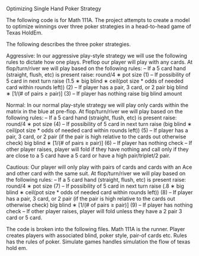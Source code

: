 Optimizing Single Hand Poker Strategy

The following code is for Math 111A. The project attempts to create a model 
to optimize winnings over three poker strategies in a head-to-head game of Texas HoldEm. 

The following describes the three poker strategies.

Aggressive:
In our aggressive play-style strategy we will use the following rules to dictate how one plays. Preflop our player will play with any cards. At flop/turn/river we will play based on the following rules:
– If a 5 card hand (straight, flush, etc) is present raise:
round/4 ∗ pot size (1)
– If possibility of 5 card in next turn raise
(1.5 ∗ big blind ∗ ceil(pot size * odds of needed card within rounds left)) (2)
– If player has a pair, 3 card, or 2 pair
big blind ∗ [1/(# of pairs ≥ pair)] (3)
– If player has nothing raise big blind amount


Normal:
In our normal play-style strategy we will play only cards within the matrix
in the blue at pre-flop. At flop/turn/river we will play based on the following rules:
– If a 5 card hand (straight, flush, etc) is present raise:
round/4 ∗ pot size (4)
– If possibility of 5 card in next turn raise
(big blind ∗ ceil(pot size * odds of needed card within rounds left)) (5)
– If player has a pair, 3 card, or 2 pair (if the pair is high relative to the cards out otherwise check)
big blind ∗ [1/(# of pairs ≥ pair)] (6)
– If player has nothing check
– If other player raises, player will fold if they have nothing and call only if they are close to a 5 card have a 5 card or have a high pair/triplet/2 pair.


Cautious:
Our player will only play with pairs of cards and cards with an Ace and other
card with the same suit. At flop/turn/river we will play based on the following rules:
– If a 5 card hand (straight, flush, etc) is present raise:
round/4 ∗ pot size (7)
– If possibility of 5 card in next turn raise
(.8 ∗ big blind ∗ ceil(pot size * odds of needed card within rounds left)) (8)
– If player has a pair, 3 card, or 2 pair (if the pair is high relative to the cards out otherwise check)
big blind ∗ [1/(# of pairs ≥ pair)] (9)
– If player has nothing check
– If other player raises, player will fold unless they have a 2 pair 3 card or 5 card.

The code is broken into the following files. 
Math 111A is the runner.
Player creates players with associated blind, poker style, pair-of cards etc.
Rules has the rules of poker.
Simulate games handles simulation the flow of texas hold em.